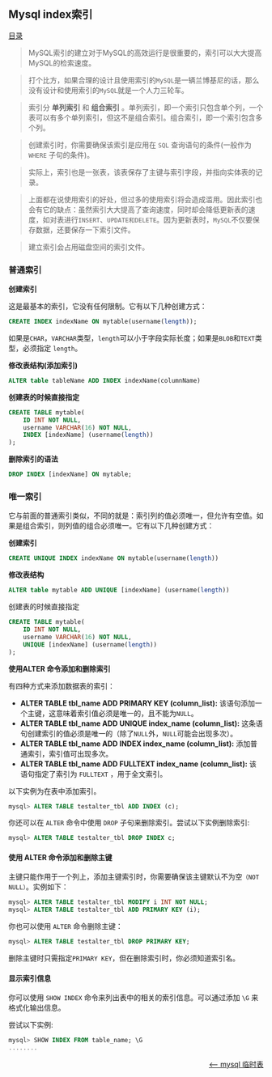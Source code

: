 ## Mysql index索引


<a href="README.md">目录</a>

> MySQL索引的建立对于MySQL的高效运行是很重要的，索引可以大大提高MySQL的检索速度。

> 打个比方，如果合理的设计且使用索引的`MySQL`是一辆兰博基尼的话，那么没有设计和使用索引的`MySQL`就是一个人力三轮车。

> 索引分 **单列索引** 和 **组合索引** 。单列索引，即一个索引只包含单个列，一个表可以有多个单列索引，但这不是组合索引。组合索引，即一个索引包含多个列。

> 创建索引时，你需要确保该索引是应用在 `SQL` 查询语句的条件(一般作为 `WHERE` 子句的条件)。

> 实际上，索引也是一张表，该表保存了主键与索引字段，并指向实体表的记录。

> 上面都在说使用索引的好处，但过多的使用索引将会造成滥用。因此索引也会有它的缺点：虽然索引大大提高了查询速度，同时却会降低更新表的速度，如对表进行`INSERT`、`UPDATE和DELETE`。因为更新表时，`MySQL`不仅要保存数据，还要保存一下索引文件。

> 建立索引会占用磁盘空间的索引文件。

### 普通索引

__创建索引__

这是最基本的索引，它没有任何限制。它有以下几种创建方式：
```sql
CREATE INDEX indexName ON mytable(username(length));
```
如果是`CHAR`，`VARCHAR`类型，`length`可以小于字段实际长度；如果是`BLOB`和`TEXT`类型，必须指定 `length`。


__修改表结构(添加索引)__

```sql
ALTER table tableName ADD INDEX indexName(columnName)
```

__创建表的时候直接指定__

```sql
CREATE TABLE mytable(
	ID INT NOT NULL,
	username VARCHAR(16) NOT NULL,
	INDEX [indexName] (username(length))
);
```

__删除索引的语法__

```sql
DROP INDEX [indexName] ON mytable;
```

### 唯一索引

它与前面的普通索引类似，不同的就是：索引列的值必须唯一，但允许有空值。如果是组合索引，则列值的组合必须唯一。它有以下几种创建方式：

__创建索引__

```sql
CREATE UNIQUE INDEX indexName ON mytable(username(length))
```
__修改表结构__
```sql
ALTER table mytable ADD UNIQUE [indexName] (username(length))
```
创建表的时候直接指定
```sql
CREATE TABLE mytable(
	ID INT NOT NULL,
	username VARCHAR(16) NOT NULL,
	UNIQUE [indexName] (username(length))
);
```

__使用ALTER 命令添加和删除索引__

有四种方式来添加数据表的索引：

* **ALTER TABLE tbl_name ADD PRIMARY KEY (column_list):** 该语句添加一个主键，这意味着索引值必须是唯一的，且不能为`NULL`。
* **ALTER TABLE tbl_name ADD UNIQUE index_name (column_list):** 这条语句创建索引的值必须是唯一的（除了`NULL`外，`NULL`可能会出现多次）。
* **ALTER TABLE tbl_name ADD INDEX index_name (column_list):** 添加普通索引，索引值可出现多次。
* **ALTER TABLE tbl_name ADD FULLTEXT index_name (column_list):** 该语句指定了索引为 `FULLTEXT` ，用于全文索引。

以下实例为在表中添加索引。
```sql
mysql> ALTER TABLE testalter_tbl ADD INDEX (c);
```
你还可以在 `ALTER` 命令中使用 `DROP` 子句来删除索引。尝试以下实例删除索引:
```sql
mysql> ALTER TABLE testalter_tbl DROP INDEX c;
```

#### 使用 ALTER 命令添加和删除主键

主键只能作用于一个列上，添加主键索引时，你需要确保该主键默认不为空`（NOT NULL）`。实例如下：
```sql
mysql> ALTER TABLE testalter_tbl MODIFY i INT NOT NULL;
mysql> ALTER TABLE testalter_tbl ADD PRIMARY KEY (i);
```

你也可以使用 `ALTER` 命令删除主键：
```sql
mysql> ALTER TABLE testalter_tbl DROP PRIMARY KEY;
```

删除主键时只需指定`PRIMARY KEY`，但在删除索引时，你必须知道索引名。

#### 显示索引信息

你可以使用 `SHOW INDEX` 命令来列出表中的相关的索引信息。可以通过添加 `\G` 来格式化输出信息。

尝试以下实例:
```sql
mysql> SHOW INDEX FROM table_name; \G
........
```


<a href="temporary-tables.md" style="float: right;"><—— mysql 临时表</a>
